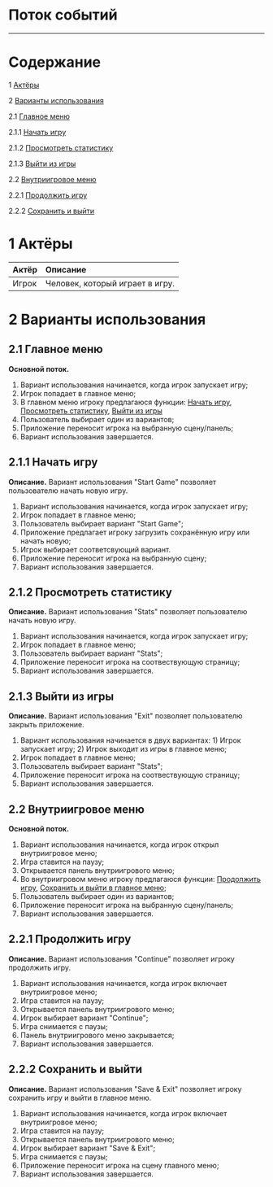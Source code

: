 # Поток событий
---

# Содержание

1 [Актёры](#actors)

2 [Варианты использования](#use_case)

2.1 [Главное меню](#main_menu)

2.1.1 [Начать игру](#start_game)

2.1.2 [Просмотреть статистику](#stats)

2.1.3 [Выйти из игры](#exit)

2.2 [Внутриигровое меню](#ingame_menu)

2.2.1 [Продолжить игру](#continue)

2.2.2 [Сохранить и выйти](#save_and_exit)

<a name="actors"/>

# 1 Актёры

| Актёр | Описание |
|:--|:--|
| Игрок | Человек, который играет в игру. |

<a name="use_case"/>

# 2 Варианты использования

<a name="main_menu"/>

## 2.1 Главное меню

**Основной поток.**
1. Вариант использования начинается, когда игрок запускает игру;
2. Игрок попадает в главное меню;
2. В главном меню игроку предлагаюся функции: [Начать игру](#start_game), [Просмотреть статистику](#stats), [Выйти из игры](#exit)
3. Пользователь выбирает один из вариантов;
4. Приложение переносит игрока на выбранную сцену/панель;
5. Вариант использования завершается.

<a name="start_game"/>

## 2.1.1 Начать игру

**Описание.** Вариант использования "Start Game" позволяет пользователю начать новую игру.
1. Вариант использования начинается, когда игрок запускает игру;
2. Игрок попадает в главное меню;
3. Пользователь выбирает вариант "Start Game";
4. Приложение предлагает игроку загрузить сохранённую игру или начать новую;
5. Игрок выбирает соответсвующий вариант.
6. Приложение переносит игрока на выбранную сцену;
7. Вариант использования завершается.

<a name="stats"/>

## 2.1.2 Просмотреть статистику

**Описание.** Вариант использования "Stats" позволяет пользователю начать новую игру.
1. Вариант использования начинается, когда игрок запускает игру;
2. Игрок попадает в главное меню;
3. Пользователь выбирает вариант "Stats";
4. Приложение переносит игрока на соотвествующую страницу;
5. Вариант использования завершается.

<a name="exit"/>

## 2.1.3 Выйти из игры

**Описание.** Вариант использования "Exit" позволяет пользователю закрыть приложение.
1. Вариант использования начинается в двух вариантах: 1) Игрок запускает игру; 2) Игрок выходит из игры в главное меню;
2. Игрок попадает в главное меню;
3. Пользователь выбирает вариант "Stats";
4. Приложение переносит игрока на соотвествующую страницу;
5. Вариант использования завершается.

<a name="ingame_menu"/>

## 2.2 Внутриигровое меню

**Основной поток.**
1. Вариант использования начинается, когда игрок открыл внутриигровое меню;
2. Игра ставится на паузу;
3. Открывается панель внутриигрового меню;
2. Во внутриигровом меню игроку предлагаюся функции: [Продолжить игру](#continue), [Сохранить и выйти в главное меню](#save_and_exit);
3. Пользователь выбирает один из вариантов;
4. Приложение переносит игрока на выбранную сцену/панель;
5. Вариант использования завершается.

<a name="exit"/>

## 2.2.1 Продолжить игру

**Описание.** Вариант использования "Continue" позволяет игроку продолжить игру.
1. Вариант использования начинается, когда игрок включает внутриигровое меню;
2. Игра ставится на паузу;
3. Открывается панель внутриигрового меню;
4. Игрок выбирает вариант "Continue";
5. Игра снимается с паузы;
6. Панель внутриигрового меню закрывается;
7. Вариант использования завершается.

<a name="exit"/>

## 2.2.2 Сохранить и выйти

**Описание.** Вариант использования "Save & Exit" позволяет игроку сохранить игру и выйти в главное меню.
1. Вариант использования начинается, когда игрок включает внутриигровое меню;
2. Игра ставится на паузу;
3. Открывается панель внутриигрового меню;
4. Игрок выбирает вариант "Save & Exit";
5. Игра снимается с паузы;
6. Приложение переносит игрока на сцену главного меню;
7. Вариант использования завершается.